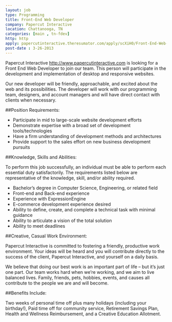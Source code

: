 ```yaml
---
layout: job
type: Programming
title: Front-End Web Developer
company: Papercut Interactive
location: Chattanooga, TN
categories: [main , tn-fdev]
http: http
apply: papercutinteractive.theresumator.com/apply/scXiH0/Front-End-Web-Developer.html
post-date : 3-26-2013
---
```


Papercut Interactive <http://www.papercutinteractive.com> is looking for a Front End Web Developer to join our team. This person will participate in the development and implementation of desktop and responsive websites.

Our new developer will be friendly, approachable, and excited about the web and its possibilities. The developer will work with our programming team, designers, and account managers and will have direct contact with clients when necessary.

##Position Requirements:

* Participate in mid to large-scale website development efforts
* Demonstrate expertise with a broad set of development tools/technologies
* Have a firm understanding of development methods and architectures
* Provide support to the sales effort on new business development pursuits

##Knowledge, Skills and Abilities:

To perform this job successfully, an individual must be able to perform each essential duty satisfactorily. The requirements listed below are representative of the knowledge, skill, and/or ability required.

* Bachelor’s degree in Computer Science, Engineering, or related field
* Front-end and Back-end experience
* Experience with ExpressionEngine
* E-commerce development experience desired
* Ability to define, create, and complete a technical task with minimal guidance
* Ability to articulate a vision of the total solution
* Ability to meet deadlines

##Creative, Casual Work Environment:

Papercut Interactive is committed to fostering a friendly, productive work environment. Your ideas will be heard and you will contribute directly to the success of the client, Papercut Interactive, and yourself on a daily basis.

We believe that doing our best work is an important part of life – but it’s just one part. Our team works hard when we’re working, and we aim to live balanced lives. Family, friends, pets, hobbies, events, and causes all contribute to the people we are and will become.

##Benefits Include:

Two weeks of personal time off plus many holidays (including your birthday!), Paid time off for community service, Retirement Savings Plan, Health and Wellness Reimbursement, and a Creative Education Allotment.
